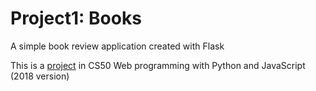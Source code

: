 # Project1: Books

A simple book review application created with Flask

This is a [project](https://docs.cs50.net/web/2020/x/projects/1/project1.html) in CS50 Web programming with Python and JavaScript (2018 version)
